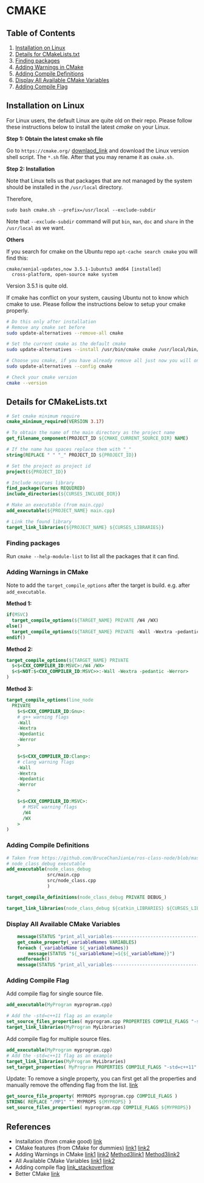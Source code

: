 # CMAKE

## Table of Contents
1. [Installation on Linux](#Installation-on-Linux)
1. [Details for CMakeLists.txt](#Details-for-CMakeLists-txt)
1. [Finding packages](#Finding-packages)
1. [Adding Warnings in CMake](#Adding-Warnings-in-CMake)
1. [Adding Compile Definitions](#Adding-Compile-Definitions)
1. [Display All Available CMake Variables](#Display-All-Available-CMake-Variables)
1. [Adding Compile Flag](#Adding-Compile-Flag)

## Installation on Linux

For Linux users, the default Linux are quite old on their repo. Please follow these instructions below to install the latest _cmake_ on your Linux.

**Step 1: Obtain the latest cmake sh file**

Go to `https://cmake.org/` [downlaod_link](https://cmake.org/download/) and download the Linux version shell script. The `*.sh` file. After that you may rename it as `cmake.sh`.

**Step 2: Installation**

Note that Linux tells us that packages that are not managed by the system should be installed in the `/usr/local` directory.

Therefore,

`sudo bash cmake.sh --prefix=/usr/local --exclude-subdir`

Note that `--exclude-subdir` command will put `bin`, `man`, `doc` and `share` in the `/usr/local` as we want.

**Others**

If you search for cmake on the Ubuntu repo `apt-cache search cmake` you will find this:

```
cmake/xenial-updates,now 3.5.1-1ubuntu3 amd64 [installed]
  cross-platform, open-source make system
```
Version 3.5.1 is quite old.

If cmake has conflict on your system, causing Ubuntu not to know which cmake to use. Please follow the instructions below to setup your cmake properly.

```bash
# Do this only after installation
# Remove any cmake set before
sudo update-alternatives --remove-all cmake

# Set the current cmake as the default cmake
sudo update-alternatives --install /usr/bin/cmake cmake /usr/local/bin/cmake 80

# Choose you cmake, if you have already remove all just now you will only have one cmake
sudo update-alternatives --config cmake

# Check your cmake version
cmake --version
```

## Details for CMakeLists.txt
```cmake
# Set cmake minimum require
cmake_minimum_required(VERSION 3.17)

# To obtain the name of the main directory as the project name
get_filename_component(PROJECT_ID ${CMAKE_CURRENT_SOURCE_DIR} NAME)

# If the name has spaces replace them with "_"
string(REPLACE " " "_" PROJECT_ID ${PROJECT_ID})

# Set the project as project id
project(${PROJECT_ID})

# Include ncurses library
find_package(Curses REQUIRED)
include_directories(${CURSES_INCLUDE_DIR})

# Make an executable (from main.cpp)
add_executable(${PROJECT_NAME} main.cpp)

# Link the found library
target_link_libraries(${PROJECT_NAME} ${CURSES_LIBRARIES})
```

### Finding packages

Run `cmake --help-module-list` to list all the packages that it can find.

### Adding Warnings in CMake

Note to add the `target_compile_options` after the target is build. e.g. after `add_executable`.   

**Method 1:**  
```cmake
if(MSVC)
  target_compile_options(${TARGET_NAME} PRIVATE /W4 /WX)
else()
  target_compile_options(${TARGET_NAME} PRIVATE -Wall -Wextra -pedantic -Werror)
endif()
```

**Method 2:**  
```cmake
target_compile_options(${TARGET_NAME} PRIVATE
  $<$<CXX_COMPILER_ID:MSVC>:/W4 /WX>
  $<$<NOT:$<CXX_COMPILER_ID:MSVC>>:-Wall -Wextra -pedantic -Werror>
)
```

**Method 3:**
```cmake
target_compile_options(line_node
  PRIVATE
    $<$<CXX_COMPILER_ID:Gnu>:
    # g++ warning flags
    -Wall
    -Wextra
    -Wpedantic
    -Werror
    >

    $<$<CXX_COMPILER_ID:Clang>:
    # clang warning flags
    -Wall
    -Wextra
    -Wpedantic
    -Werror
    >

    $<$<CXX_COMPILER_ID:MSVC>:
      # MSVC warning flags
      /W4
      /WX
    >
)
```

### Adding Compile Definitions

```cmake
# Taken from https://github.com/BruceChanJianLe/ros-class-node/blob/master/CMakeLists.txt
# node_class_debug executable
add_executable(node_class_debug
               src/main.cpp
               src/node_class.cpp
               )

target_compile_definitions(node_class_debug PRIVATE DEBUG_)

target_link_libraries(node_class_debug ${catkin_LIBRARIES} ${CURSES_LIBRARIES})
```

### Display All Available CMake Variables

```cmake
    message(STATUS "print_all_variables------------------------------------------{")
    get_cmake_property(_variableNames VARIABLES)
    foreach (_variableName ${_variableNames})
        message(STATUS "${_variableName}=${${_variableName}}")
    endforeach()
    message(STATUS "print_all_variables------------------------------------------}")
```


### Adding Compile Flag

Add compile flag for single source file.
```cmake
add_executable(MyProgram myprogram.cpp)

# Add the -std=c++11 flag as an example
set_source_files_properties( myprogram.cpp PROPERTIES COMPILE_FLAGS "-std=c++11" )
target_link_libraries(MyProgram MyLibraries)
```

Add compile flag for multiple source files.
```cmake
add_executable(MyProgram myprogram.cpp)
# Add the -std=c++11 flag as an example
target_link_libraries(MyProgram MyLibraries)
set_target_properties( MyProgram PROPERTIES COMPILE_FLAGS "-std=c++11" )
```

Update: To remove a single property, you can first get all the properties and manually remove the offending flag from the list. [link](https://cmake.org/cmake/help/v2.8.12/cmake.html#command%3aget_source_file_property)
```cmake
get_source_file_property( MYPROPS myprogram.cpp COMPILE_FLAGS )
STRING( REPLACE "/MP1" "" MYPROPS ${MYPROPS} )
set_source_files_properties( myprogram.cpp COMPILE_FLAGS ${MYPROPS})
```

## References
 - Installation (from cmake good) [link](https://www.youtube.com/watch?v=_yFPO1ofyF0&list=PLK6MXr8gasrGmIiSuVQXpfFuE1uPT615s)
 - CMake features (from CMake for dummies) [link1](https://cmake.org/cmake/help/v3.1/prop_gbl/CMAKE_CXX_KNOWN_FEATURES.html#prop_gbl:CMAKE_CXX_KNOWN_FEATURES) [link2](https://www.youtube.com/watch?v=7W4Q-XLnMaA)  
 - Adding Warnings in CMake [link1](https://cmake.org/cmake/help/latest/command/add_compile_options.html) [link2](https://stackoverflow.com/questions/2368811/how-to-set-warning-level-in-cmake/3818084) [Method3link1](https://github.com/ricab/scope_guard/issues/4) [Method3link2](https://gitlab.kitware.com/cmake/cmake/-/issues/19084) 
 - All Available CMake Variables [link1](https://stackoverflow.com/questions/9298278/cmake-print-out-all-accessible-variables-in-a-script/9328525#9328525) [link2](https://stackoverflow.com/questions/31343813/displaying-cmake-variables)
 - Adding compile flag [link_stackoverflow](https://stackoverflow.com/questions/24238937/how-to-change-a-compiler-flag-for-just-one-executable-in-cmake)
 - Better CMake [link](https://www.youtube.com/playlist?list=PL8i3OhJb4FNV10aIZ8oF0AA46HgA2ed8g)
